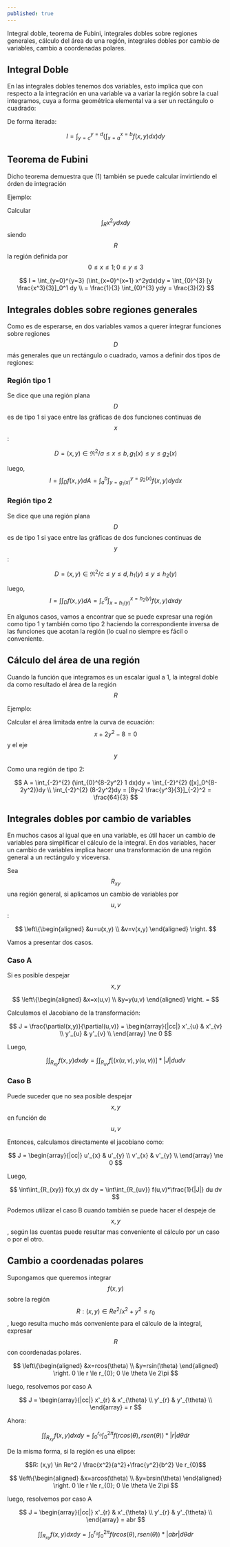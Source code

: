 ```yaml
---
published: true
---
```

Integral doble, teorema de Fubini, integrales dobles sobre regiones generales, cálculo del área de una región, integrales dobles por cambio de variables, cambio a coordenadas polares.

## Integral Doble

En las integrales dobles tenemos dos variables, esto implica que con respecto a la integración en una variable va a variar la región sobre la cual integramos, cuya a forma geométrica elemental va a ser un rectángulo o cuadrado:

De forma iterada:

$$ I = \int_{y=c}^{y=d} ( \int_{x=a}^{x=b} f(x,y)dx)dy $$

## Teorema de Fubini

Dicho teorema demuestra que  (1) también se puede calcular invirtiendo el órden de integración

Ejemplo:

Calcular $$\int_R x^2ydxdy$$ siendo $$R$$ la región definida por $$0 \le x \le 1; 0 \le y \le 3$$

$$ I = \int_{y=0}^{y=3} (\int_{x=0}^{x=1} x^2ydx)dy = \int_{0}^{3} [y \frac{x^3}{3}]_0^1 dy \\
= \frac{1}{3} \int_{0}^{3} ydy = \frac{3}{2} 
$$

## Integrales dobles sobre regiones generales

Como es de esperarse, en dos variables vamos a querer integrar funciones sobre regiones $$D$$ más generales que un rectángulo o cuadrado, vamos a definir dos tipos de regiones:

### Región tipo 1

Se dice que una región plana $$D$$ es de tipo 1 si yace entre las gráficas de dos funciones continuas de $$x$$:

$$D = (x,y) \in \Re^2 / a \le x \le b, g_{1}(x) \le y \le g_{2}(x)$$

luego, $$ I = \int\int_{D} f(x,y) dA = \int_{a}^{b} \int_{y=g_{1}(x)}^{y=g_{2}(x)} f(x,y)dy dx $$

### Región tipo 2

Se dice que una región plana $$D$$ es de tipo 1 si yace entre las gráficas de dos funciones continuas de $$y$$:

$$D = (x,y) \in \Re^2 / c \le y \le d, h_{1}(y) \le y \le h_{2}(y)$$

luego, $$ I = \int\int_{D} f(x,y) dA = \int_{c}^{d} \int_{x=h_{1}(y)}^{x=h_{2}(y)} f(x,y)dx dy $$

En algunos casos, vamos a encontrar que se puede expresar una región como tipo 1 y también como tipo 2 haciendo la correspondiente inversa de las funciones que acotan la región (lo cual no siempre es fácil o conveniente.

## Cálculo del área de una región

Cuando la función que integramos es un escalar igual a 1, la integral doble da como resultado el área de la región $$R$$

Ejemplo:

Calcular el área limitada entre la curva de ecuación: $$x+2y^2-8=0$$ y el eje $$y$$

Como una región de tipo 2:

$$ A = \int_{-2}^{2} (\int_{0}^{8-2y^2} 1 dx)dy = \int_{-2}^{2} ([x]_0^{8-2y^2})dy \\
\int_{-2}^{2} (8-2y^2)dy = [8y-2 \frac{y^3}{3}]_{-2}^2 = \frac{64}{3}
$$

## Integrales dobles por cambio de variables

En muchos casos al igual que en una variable, es útil hacer un cambio de variables para simplificar el cálculo de la integral.
En dos variables, hacer un cambio de variables implica hacer una transformación de una región general a un rectángulo y viceversa.

Sea $$R_{xy}$$ una región general, si aplicamos un cambio de variables por $$u,v$$:

$$
\left\{\begin{aligned}
&u=u(x,y) \\
&v=v(x,y)
\end{aligned}
\right.
$$

Vamos a presentar dos casos.

### Caso A

Si es posible despejar $$x,y$$

$$
\left\{\begin{aligned}
&x=x(u,v) \\
&y=y(u,v)
\end{aligned}
\right. =
$$

Calculamos el Jacobiano de la transformación:

$$ J = \frac{\partial(x,y)}{\partial(u,v)} = 
\begin{array}{|cc|}
x'_{u} & x'_{v} \\
y'_{u} & y'_{v} \\
\end{array} \ne 0
$$

Luego,

$$\int\int_{R_{xy}} f(x,y)dx dy = \int\int_{R_{uv}} f[(x(u,v), y(u,v))] * |J| du dv $$

### Caso B

Puede suceder que no sea posible despejar $$x,y$$ en función de $$u,v$$

Entonces, calculamos directamente el jacobiano como:

$$ J =  \begin{array}{|cc|}
u'_{x} & u'_{y} \\
v'_{x} & v'_{y} \\
\end{array} \ne 0 
$$

Luego,

$$ \int\int_{R_{xy}} f(x,y) dx dy = \int\int_{R_{uv}} f(u,v)*\frac{1}{|J|} du dv $$

Podemos utilizar el caso B cuando también se puede hacer el despeje de $$x,y$$, según las cuentas puede resultar mas conveniente el cálculo por un caso o por el otro.

## Cambio a coordenadas polares

Supongamos que queremos integrar $$f(x,y)$$ sobre la región $$R: (x,y) \in Re^2 / x^2+y^2 \le r_{0}$$, luego resulta mucho más conveniente para el cálculo de la integral, expresar $$R$$ con coordenadas polares.

$$
\left\{\begin{aligned}
&x=rcos(\theta) \\
&y=rsin(\theta)
\end{aligned}
\right. 0 \le r \le r_{0}; 0 \le \theta \le 2\pi
$$

luego, resolvemos por caso A

$$ J =  \begin{array}{|cc|}
x'_{r} & x'_{\theta} \\
y'_{r} & y'_{\theta} \\
\end{array} = r
$$

Ahora:

$$ \int\int_{R_{xy}} f(x,y) dx dy = \int_{0}^{r_{o}} \int_{0}^{2\pi} f(rcos(\theta), rsen(\theta)) * |r| d \theta dr $$

De la misma forma, si la región es una elipse:

$$R: (x,y) \in Re^2 / \frac{x^2}{a^2}+\frac{y^2}{b^2} \le r_{0}$$

$$
\left\{\begin{aligned}
&x=arcos(\theta) \\
&y=brsin(\theta)
\end{aligned}
\right. 0 \le r \le r_{0}; 0 \le \theta \le 2\pi
$$

luego, resolvemos por caso A

$$ J =  \begin{array}{|cc|}
x'_{r} & x'_{\theta} \\
y'_{r} & y'_{\theta} \\
\end{array} = abr
$$

$$ \int\int_{R_{xy}} f(x,y) dx dy = \int_{0}^{r_{o}} \int_{0}^{2\pi} f(rcos(\theta), rsen(\theta)) * |abr| d \theta dr $$








